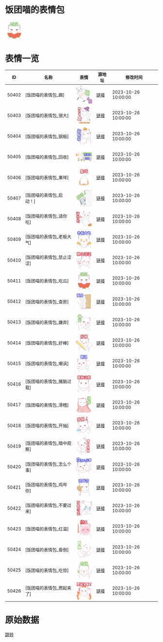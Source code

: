 # 饭团喵的表情包

<img src="./cover.png" height="60" alt="cover" />

# 表情一览

|ID|名称|表情|源地址|修改时间|
|----|----|----|----|----|
|50402|[饭团喵的表情包_踢]|<img src="./pic/050402_%5B饭团喵的表情包_踢%5D.png" height="60" alt="踢"/>|[链接](https://i0.hdslb.com/bfs/garb/1eb08c048a6b6aae796bf798bd7fef5678c67f67.png)|2023-10-26 10:00:00|
|50403|[饭团喵的表情包_很大]|<img src="./pic/050403_%5B饭团喵的表情包_很大%5D.png" height="60" alt="很大"/>|[链接](https://i0.hdslb.com/bfs/garb/4fe2aae16da783205a3f85e93879dcd125f05ca3.png)|2023-10-26 10:00:00|
|50404|[饭团喵的表情包_钢板]|<img src="./pic/050404_%5B饭团喵的表情包_钢板%5D.png" height="60" alt="钢板"/>|[链接](https://i0.hdslb.com/bfs/garb/e7930eaadb07117839dd89c7c1d8c47dcabd3697.png)|2023-10-26 10:00:00|
|50405|[饭团喵的表情包_回收]|<img src="./pic/050405_%5B饭团喵的表情包_回收%5D.png" height="60" alt="回收"/>|[链接](https://i0.hdslb.com/bfs/garb/e2e236a19fb4410a9f6d37a8c084b2a564ff3c68.png)|2023-10-26 10:00:00|
|50406|[饭团喵的表情包_果咩]|<img src="./pic/050406_%5B饭团喵的表情包_果咩%5D.png" height="60" alt="果咩"/>|[链接](https://i0.hdslb.com/bfs/garb/5cb8dd2439c034732add181658dc74eb6246be5d.png)|2023-10-26 10:00:00|
|50407|[饭团喵的表情包_启动！]|<img src="./pic/050407_%5B饭团喵的表情包_启动！%5D.png" height="60" alt="启动！"/>|[链接](https://i0.hdslb.com/bfs/garb/0975b9b36aff7c30a68a5e87977e420d13e32748.png)|2023-10-26 10:00:00|
|50408|[饭团喵的表情包_请你吃]|<img src="./pic/050408_%5B饭团喵的表情包_请你吃%5D.png" height="60" alt="请你吃"/>|[链接](https://i0.hdslb.com/bfs/garb/b4dfb638829c67c8c509c818f14eef1c8704ece8.png)|2023-10-26 10:00:00|
|50409|[饭团喵的表情包_老板大气]|<img src="./pic/050409_%5B饭团喵的表情包_老板大气%5D.png" height="60" alt="老板大气"/>|[链接](https://i0.hdslb.com/bfs/garb/18c5429987db9a479aabf28b9bd5d0ff09a10048.png)|2023-10-26 10:00:00|
|50410|[饭团喵的表情包_禁止涩涩]|<img src="./pic/050410_%5B饭团喵的表情包_禁止涩涩%5D.png" height="60" alt="禁止涩涩"/>|[链接](https://i0.hdslb.com/bfs/garb/6555dd2bffbc18f025109acb09c79c4699d2fe72.png)|2023-10-26 10:00:00|
|50411|[饭团喵的表情包_吃瓜]|<img src="./pic/050411_%5B饭团喵的表情包_吃瓜%5D.png" height="60" alt="吃瓜"/>|[链接](https://i0.hdslb.com/bfs/garb/aa88d243349b4848c381af938d48a1abfdab1401.png)|2023-10-26 10:00:00|
|50412|[饭团喵的表情包_查房]|<img src="./pic/050412_%5B饭团喵的表情包_查房%5D.png" height="60" alt="查房"/>|[链接](https://i0.hdslb.com/bfs/garb/397e0cb68cd333b4fe9f3d82f0f54c481fae2bce.png)|2023-10-26 10:00:00|
|50413|[饭团喵的表情包_嫌弃]|<img src="./pic/050413_%5B饭团喵的表情包_嫌弃%5D.png" height="60" alt="嫌弃"/>|[链接](https://i0.hdslb.com/bfs/garb/3aaeb2a3de299cba9d97f5280398d584dfff7aaf.png)|2023-10-26 10:00:00|
|50414|[饭团喵的表情包_好棒]|<img src="./pic/050414_%5B饭团喵的表情包_好棒%5D.png" height="60" alt="好棒"/>|[链接](https://i0.hdslb.com/bfs/garb/1f89930c6a59190b3164764f929f25c581c7d664.png)|2023-10-26 10:00:00|
|50415|[饭团喵的表情包_嘲讽]|<img src="./pic/050415_%5B饭团喵的表情包_嘲讽%5D.png" height="60" alt="嘲讽"/>|[链接](https://i0.hdslb.com/bfs/garb/42a91f3ecd7d9e4f6a4033fdf8c79f03263dccdc.png)|2023-10-26 10:00:00|
|50416|[饭团喵的表情包_猪脑过载]|<img src="./pic/050416_%5B饭团喵的表情包_猪脑过载%5D.png" height="60" alt="猪脑过载"/>|[链接](https://i0.hdslb.com/bfs/garb/47768cbed4c05b5fdae05e59c41b67446166ec28.png)|2023-10-26 10:00:00|
|50417|[饭团喵的表情包_滑稽]|<img src="./pic/050417_%5B饭团喵的表情包_滑稽%5D.png" height="60" alt="滑稽"/>|[链接](https://i0.hdslb.com/bfs/garb/b62aa43881b8f17f3971ce85363dad5aeba3e1c5.png)|2023-10-26 10:00:00|
|50418|[饭团喵的表情包_开抽]|<img src="./pic/050418_%5B饭团喵的表情包_开抽%5D.png" height="60" alt="开抽"/>|[链接](https://i0.hdslb.com/bfs/garb/437462892258f2e3aa19a43c78d8b5ed509555bf.png)|2023-10-26 10:00:00|
|50419|[饭团喵的表情包_暗中观察]|<img src="./pic/050419_%5B饭团喵的表情包_暗中观察%5D.png" height="60" alt="暗中观察"/>|[链接](https://i0.hdslb.com/bfs/garb/069d4d1456708ba464abe7823ab9dded6d5761f8.png)|2023-10-26 10:00:00|
|50420|[饭团喵的表情包_怎么个事]|<img src="./pic/050420_%5B饭团喵的表情包_怎么个事%5D.png" height="60" alt="怎么个事"/>|[链接](https://i0.hdslb.com/bfs/garb/a7a51976d4dc2825a62f402126a5c0c6afeabaf7.png)|2023-10-26 10:00:00|
|50421|[饭团喵的表情包_鸡哔你]|<img src="./pic/050421_%5B饭团喵的表情包_鸡哔你%5D.png" height="60" alt="鸡哔你"/>|[链接](https://i0.hdslb.com/bfs/garb/2b22aa9bbde5db59fb4bb4ccd4d38b6fef46dda8.png)|2023-10-26 10:00:00|
|50422|[饭团喵的表情包_不要过来]|<img src="./pic/050422_%5B饭团喵的表情包_不要过来%5D.png" height="60" alt="不要过来"/>|[链接](https://i0.hdslb.com/bfs/garb/501138c3f0102ece12847054367d5767f6d3b3bb.png)|2023-10-26 10:00:00|
|50423|[饭团喵的表情包_红温]|<img src="./pic/050423_%5B饭团喵的表情包_红温%5D.png" height="60" alt="红温"/>|[链接](https://i0.hdslb.com/bfs/garb/3d3492d9882697629d879026c4d460a9624dbdfa.png)|2023-10-26 10:00:00|
|50424|[饭团喵的表情包_昏倒]|<img src="./pic/050424_%5B饭团喵的表情包_昏倒%5D.png" height="60" alt="昏倒"/>|[链接](https://i0.hdslb.com/bfs/garb/bb739465c42715697ede555a28e149050a66261d.png)|2023-10-26 10:00:00|
|50425|[饭团喵的表情包_吃惊]|<img src="./pic/050425_%5B饭团喵的表情包_吃惊%5D.png" height="60" alt="吃惊"/>|[链接](https://i0.hdslb.com/bfs/garb/b037fa9f28a61a657b550ad56f96199d4b185db0.png)|2023-10-26 10:00:00|
|50426|[饭团喵的表情包_燃起来了]|<img src="./pic/050426_%5B饭团喵的表情包_燃起来了%5D.png" height="60" alt="燃起来了"/>|[链接](https://i0.hdslb.com/bfs/garb/64abd06da021f9fe07cfe1f00c959c4a35ac2d96.png)|2023-10-26 10:00:00|

# 原始数据

[跳转](./raw.json)

